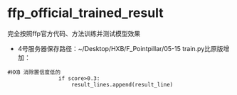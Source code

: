 # ffp_official_trained_result
完全按照ffp官方代码、方法训练并测试模型效果
- 4号服务器保存路径：~/Desktop/HXB/F_Pointpillar/05-15
train.py比原版增加：
```
#HXB 消除置信度低的
                if score>0.3:
                    result_lines.append(result_line)
```
